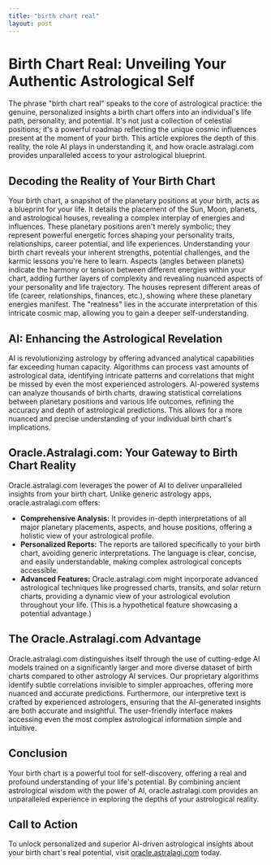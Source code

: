 ```yaml
---
title: "birth chart real"
layout: post
---
```


# Birth Chart Real: Unveiling Your Authentic Astrological Self

The phrase "birth chart real" speaks to the core of astrological practice: the genuine, personalized insights a birth chart offers into an individual's life path, personality, and potential.  It's not just a collection of celestial positions; it's a powerful roadmap reflecting the unique cosmic influences present at the moment of your birth. This article explores the depth of this reality, the role AI plays in understanding it, and how oracle.astralagi.com provides unparalleled access to your astrological blueprint.

## Decoding the Reality of Your Birth Chart

Your birth chart, a snapshot of the planetary positions at your birth, acts as a blueprint for your life. It details the placement of the Sun, Moon, planets, and astrological houses, revealing a complex interplay of energies and influences.  These planetary positions aren't merely symbolic; they represent powerful energetic forces shaping your personality traits, relationships, career potential, and life experiences.  Understanding your birth chart reveals your inherent strengths, potential challenges, and the karmic lessons you're here to learn. Aspects (angles between planets) indicate the harmony or tension between different energies within your chart, adding further layers of complexity and revealing nuanced aspects of your personality and life trajectory. The houses represent different areas of life (career, relationships, finances, etc.), showing where these planetary energies manifest.  The "realness" lies in the accurate interpretation of this intricate cosmic map, allowing you to gain a deeper self-understanding.

## AI: Enhancing the Astrological Revelation

AI is revolutionizing astrology by offering advanced analytical capabilities far exceeding human capacity.  Algorithms can process vast amounts of astrological data, identifying intricate patterns and correlations that might be missed by even the most experienced astrologers. AI-powered systems can analyze thousands of birth charts, drawing statistical correlations between planetary positions and various life outcomes, refining the accuracy and depth of astrological predictions. This allows for a more nuanced and precise understanding of your individual birth chart's implications.

## Oracle.Astralagi.com: Your Gateway to Birth Chart Reality

Oracle.astralagi.com leverages the power of AI to deliver unparalleled insights from your birth chart. Unlike generic astrology apps, oracle.astralagi.com offers:

* **Comprehensive Analysis:**  It provides in-depth interpretations of all major planetary placements, aspects, and house positions, offering a holistic view of your astrological profile.
* **Personalized Reports:**  The reports are tailored specifically to your birth chart, avoiding generic interpretations. The language is clear, concise, and easily understandable, making complex astrological concepts accessible.
* **Advanced Features:** Oracle.astralagi.com might incorporate advanced astrological techniques like progressed charts, transits, and solar return charts, providing a dynamic view of your astrological evolution throughout your life.  (This is a hypothetical feature showcasing a potential advantage.)

## The Oracle.Astralagi.com Advantage

Oracle.astralagi.com distinguishes itself through the use of cutting-edge AI models trained on a significantly larger and more diverse dataset of birth charts compared to other astrology AI services.  Our proprietary algorithms identify subtle correlations invisible to simpler approaches, offering more nuanced and accurate predictions.  Furthermore, our interpretive text is crafted by experienced astrologers, ensuring that the AI-generated insights are both accurate and insightful. The user-friendly interface makes accessing even the most complex astrological information simple and intuitive.

## Conclusion

Your birth chart is a powerful tool for self-discovery, offering a real and profound understanding of your life's potential. By combining ancient astrological wisdom with the power of AI, oracle.astralagi.com provides an unparalleled experience in exploring the depths of your astrological reality.

## Call to Action

To unlock personalized and superior AI-driven astrological insights about your birth chart's real potential, visit [oracle.astralagi.com](https://oracle.astralagi.com) today.